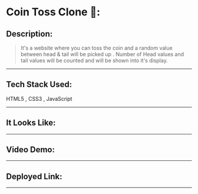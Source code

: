 # Coin Toss Clone 🤑:

## Description:
> It's a website where you can toss the coin and a random value between head & tail will be picked up .
Number of Head values and tail values will be counted and will be shown into it's display.

---
## Tech Stack Used:
HTML5 , CSS3 , JavaScript

---
## It Looks Like:


---


## Video Demo:


---

## Deployed Link:


---